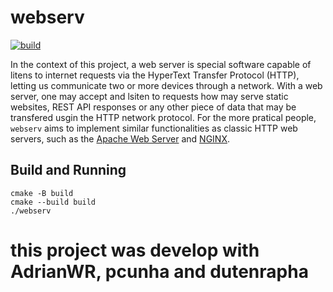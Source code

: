 # webserv

[![build](https://github.com/AdrianWR/webserv/actions/workflows/cmake.yml/badge.svg)](https://github.com/AdrianWR/webserv/actions/workflows/cmake.yml)

In the context of this project, a web server is special software capable of litens to internet requests via the HyperText Transfer Protocol (HTTP), letting us communicate two or more devices through a network. With a web server, one may accept and lsiten to requests how may serve static websites, REST API responses or any other piece of data that may be transfered usgin the HTTP network protocol. For the more pratical people, `webserv` aims to implement similar functionalities as classic HTTP web servers, such as the [Apache Web Server](https://httpd.apache.org/) and [NGINX](https://nginx.org/).

## Build and Running

```shell
cmake -B build
cmake --build build
./webserv
```

# **this project was develop with AdrianWR, pcunha and dutenrapha**
